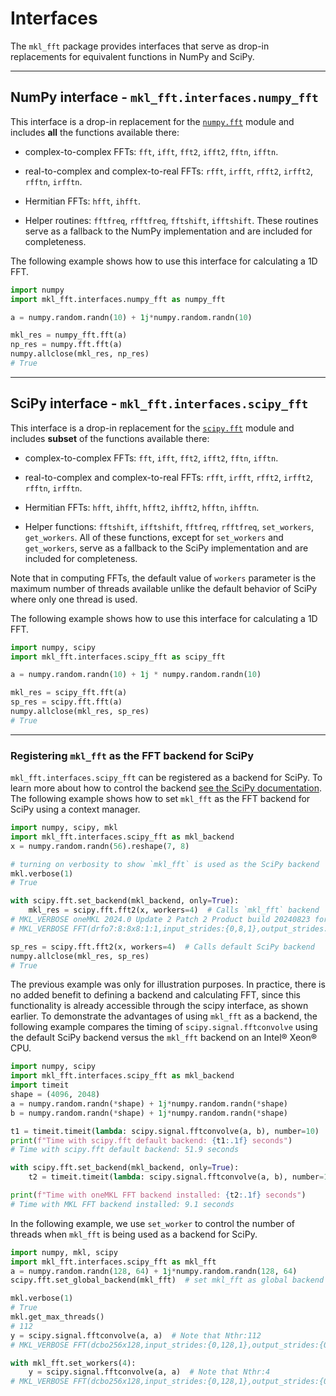 # Interfaces
The `mkl_fft` package provides interfaces that serve as drop-in replacements for equivalent functions in NumPy and SciPy.

---

## NumPy interface - `mkl_fft.interfaces.numpy_fft`

This interface is a drop-in replacement for the [`numpy.fft`](https://numpy.org/devdocs/reference/routines.fft.html) module and includes **all** the functions available there:

* complex-to-complex FFTs: `fft`, `ifft`, `fft2`, `ifft2`, `fftn`, `ifftn`.

* real-to-complex and complex-to-real FFTs: `rfft`, `irfft`, `rfft2`, `irfft2`, `rfftn`, `irfftn`.

* Hermitian FFTs: `hfft`, `ihfft`.

* Helper routines: `fftfreq`, `rfftfreq`, `fftshift`, `ifftshift`. These routines serve as a fallback to the NumPy implementation and are included for completeness.

The following example shows how to use this interface for calculating a 1D FFT.

```python
import numpy
import mkl_fft.interfaces.numpy_fft as numpy_fft

a = numpy.random.randn(10) + 1j*numpy.random.randn(10)

mkl_res = numpy_fft.fft(a)
np_res = numpy.fft.fft(a)
numpy.allclose(mkl_res, np_res)
# True
```

---

## SciPy interface - `mkl_fft.interfaces.scipy_fft`
This interface is a drop-in replacement for the [`scipy.fft`](https://scipy.github.io/devdocs/reference/fft.html) module and includes **subset** of the functions available there:

* complex-to-complex FFTs: `fft`, `ifft`, `fft2`, `ifft2`, `fftn`, `ifftn`.

* real-to-complex and complex-to-real FFTs: `rfft`, `irfft`, `rfft2`, `irfft2`, `rfftn`, `irfftn`.

* Hermitian FFTs: `hfft`, `ihfft`, `hfft2`, `ihfft2`, `hfftn`, `ihfftn`.

* Helper functions: `fftshift`, `ifftshift`, `fftfreq`, `rfftfreq`, `set_workers`, `get_workers`. All of these functions, except for `set_workers` and `get_workers`, serve as a fallback to the SciPy implementation and are included for completeness.

Note that in computing FFTs, the default value of `workers` parameter is the maximum number of threads available unlike the default behavior of SciPy where only one thread is used.

The following example shows how to use this interface for calculating a 1D FFT.

```python
import numpy, scipy
import mkl_fft.interfaces.scipy_fft as scipy_fft

a = numpy.random.randn(10) + 1j * numpy.random.randn(10)

mkl_res = scipy_fft.fft(a)
sp_res = scipy.fft.fft(a)
numpy.allclose(mkl_res, sp_res)
# True
```

---

### Registering `mkl_fft` as the FFT backend for SciPy

`mkl_fft.interfaces.scipy_fft` can be registered as a backend for SciPy. To learn more about how to control the backend [see the SciPy documentation](https://docs.scipy.org/doc/scipy/reference/fft.html#backend-control). The following example shows how to set `mkl_fft` as the FFT backend for SciPy using a context manager.

```python
import numpy, scipy, mkl
import mkl_fft.interfaces.scipy_fft as mkl_backend
x = numpy.random.randn(56).reshape(7, 8)

# turning on verbosity to show `mkl_fft` is used as the SciPy backend
mkl.verbose(1)
# True

with scipy.fft.set_backend(mkl_backend, only=True):
    mkl_res = scipy.fft.fft2(x, workers=4)  # Calls `mkl_fft` backend
# MKL_VERBOSE oneMKL 2024.0 Update 2 Patch 2 Product build 20240823 for Intel(R) 64 architecture Intel(R) Advanced Vector Extensions 512 (Intel(R) AVX-512) with support for INT8, BF16, FP16 (limited) instructions, and Intel(R) Advanced Matrix Extensions (Intel(R) AMX) with INT8 and BF16, Lnx 2.00GHz intel_thread
# MKL_VERBOSE FFT(drfo7:8:8x8:1:1,input_strides:{0,8,1},output_strides:{0,8,1},bScale:0.0178571,tLim:1,unaligned_output,desc:0x557affb60d40) 36.11us CNR:OFF Dyn:1 FastMM:1 TID:0  NThr:4

sp_res = scipy.fft.fft2(x, workers=4)  # Calls default SciPy backend
numpy.allclose(mkl_res, sp_res)
# True
```

The previous example was only for illustration purposes. In practice, there is no added benefit to defining a backend and calculating FFT, since this functionality is already accessible through the scipy interface, as shown earlier.
To demonstrate the advantages of using `mkl_fft` as a backend, the following example compares the timing of `scipy.signal.fftconvolve` using the default SciPy backend versus the `mkl_fft` backend on an Intel® Xeon® CPU.

```python
import numpy, scipy
import mkl_fft.interfaces.scipy_fft as mkl_backend
import timeit
shape = (4096, 2048)
a = numpy.random.randn(*shape) + 1j*numpy.random.randn(*shape)
b = numpy.random.randn(*shape) + 1j*numpy.random.randn(*shape)

t1 = timeit.timeit(lambda: scipy.signal.fftconvolve(a, b), number=10)
print(f"Time with scipy.fft default backend: {t1:.1f} seconds")
# Time with scipy.fft default backend: 51.9 seconds

with scipy.fft.set_backend(mkl_backend, only=True):
    t2 = timeit.timeit(lambda: scipy.signal.fftconvolve(a, b), number=10)

print(f"Time with oneMKL FFT backend installed: {t2:.1f} seconds")
# Time with MKL FFT backend installed: 9.1 seconds
```

In the following example, we use `set_worker` to control the number of threads when `mkl_fft` is being used as a backend for SciPy.

```python
import numpy, mkl, scipy
import mkl_fft.interfaces.scipy_fft as mkl_fft
a = numpy.random.randn(128, 64) + 1j*numpy.random.randn(128, 64)
scipy.fft.set_global_backend(mkl_fft)  # set mkl_fft as global backend

mkl.verbose(1)
# True
mkl.get_max_threads()
# 112
y = scipy.signal.fftconvolve(a, a)  # Note that Nthr:112
# MKL_VERBOSE FFT(dcbo256x128,input_strides:{0,128,1},output_strides:{0,128,1},bScale:3.05176e-05,tLim:56,unaligned_input,unaligned_output,desc:0x563aefe86180) 165.02us CNR:OFF Dyn:1 FastMM:1 TID:0  NThr:112

with mkl_fft.set_workers(4):
    y = scipy.signal.fftconvolve(a, a)  # Note that Nthr:4
# MKL_VERBOSE FFT(dcbo256x128,input_strides:{0,128,1},output_strides:{0,128,1},bScale:3.05176e-05,tLim:4,unaligned_output,desc:0x563aefe86180) 187.37us CNR:OFF Dyn:1 FastMM:1 TID:0  NThr:4
```

